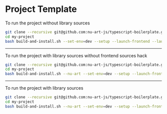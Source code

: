 # Project Template

To run the project without library sources

```bash
git clone --recursive git@github.com:nu-art-js/typescript-boilerplate.git my-project
cd my-project
bash build-and-install.sh --set-env=dev --setup --launch-frontend --launch-backend
```

---

To run the project with library sources without frontend sources hack

```bash
git clone --recursive git@github.com:nu-art-js/typescript-boilerplate.git my-project
cd my-project
bash build-and-install.sh --nu-art --set-env=dev --setup --launch-frontend --launch-backend --no-frontend-hack
```

--- 

To run the project with library sources

```bash
git clone --recursive git@github.com:nu-art-js/typescript-boilerplate.git my-project
cd my-project
bash build-and-install.sh --nu-art --set-env=dev --setup --launch-frontend --launch-backend
```